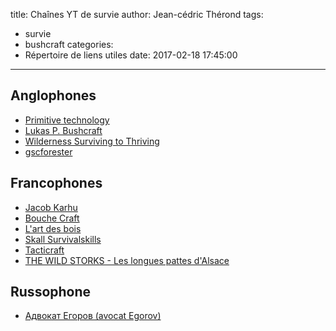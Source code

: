 title: Chaînes YT de survie
author: Jean-cédric Thérond
tags:
  - survie
  - bushcraft
categories:
  - Répertoire de liens utiles
date: 2017-02-18 17:45:00
---
## Anglophones
* [Primitive technology](https://www.youtube.com/channel/UCAL3JXZSzSm8AlZyD3nQdBA)
* [Lukas P. Bushcraft](https://www.youtube.com/channel/UCXFQ0jspnLZzUhjjuCkGefg)
* [Wilderness Surviving to Thriving](https://www.youtube.com/channel/UCrjX56iljpYizzOqp7VOzcg)
* [gscforester](https://www.youtube.com/channel/UCblrAs6SpONCmfqkJjy4Fag)


## Francophones 
* [Jacob Karhu](https://www.youtube.com/channel/UC8qYxNL3A19Hi410JNBb2sQ)
* [Bouche Craft](https://www.youtube.com/channel/UCy9uc7GVpPSSJAQHfFRC9_Q)
* [L'art des bois](https://www.youtube.com/channel/UCTKsNvC-wiqSOy4agMdUfxA)
* [Skall Survivalskills](https://www.youtube.com/channel/UCjvvomdGrG1xAkFtlvlcd6w)
* [Tacticraft](https://www.youtube.com/channel/UC_xj6yHOBp9qPJwADMA_MKw)
* [THE WILD STORKS - Les longues pattes d'Alsace](https://www.youtube.com/channel/UCdPiXbklsCTw2UE1oaDC35Q)

## Russophone
* [Адвокат Егоров (avocat Egorov)](https://www.youtube.com/channel/UCQwRlx8hVI-CFv_E-v5s84Q)